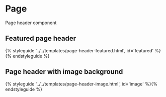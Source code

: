 # Page

Page header component

## Featured page header

{% styleguide '../../templates/page-header-featured.html', id='featured' %}{% endstyleguide %}

## Page header with image background

{% styleguide '../../templates/page-header-image.html', id='image' %}{% endstyleguide %}
